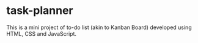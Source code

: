 # task-planner
This is a mini project of to-do list (akin to Kanban Board) developed using HTML, CSS and JavaScript.
